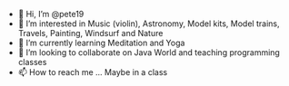 - 👋 Hi, I’m @pete19
- 👀 I’m interested in Music (violin), Astronomy, Model kits, Model trains, Travels, Painting, Windsurf and Nature
- 🌱 I’m currently learning Meditation and Yoga
- 💞️ I’m looking to collaborate on Java World and teaching programming classes
- 📫 How to reach me ... Maybe in a class

<!---
pete19/pete19 is a ✨ special ✨ repository because its `README.md` (this file) appears on your GitHub profile.
You can click the Preview link to take a look at your changes.
--->
